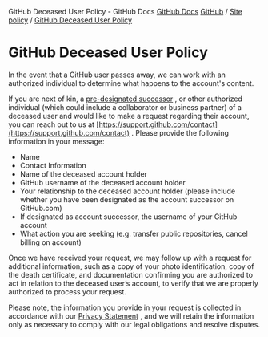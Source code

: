 GitHub Deceased User Policy - GitHub Docs
[GitHub Docs](/en)
[GitHub](/en/github)
/
[Site policy](/en/github/site-policy)
/
[GitHub Deceased User Policy](/en/github/site-policy/github-deceased-user-policy)

# GitHub Deceased User Policy

In the event that a GitHub user passes away, we can work with an authorized individual to determine what happens to the account's content.

If you are next of kin, a
[pre-designated successor](/en/github/setting-up-and-managing-your-github-user-account/maintaining-ownership-continuity-of-your-user-accounts-repositories)
, or other authorized individual (which could include a collaborator or business partner) of a deceased user and would like to make a request regarding their account, you can reach out to us at
[https://support.github.com/contact](https://support.github.com/contact)
. Please provide the following information in your message:

- Name
- Contact Information
- Name of the deceased account holder
- GitHub username of the deceased account holder
- Your relationship to the deceased account holder (please include whether you have been designated as the account successor on GitHub.com)
- If designated as account successor, the username of your GitHub account
- What action you are seeking (e.g. transfer public repositories, cancel billing on account)

Once we have received your request, we may follow up with a request for additional information, such as a copy of your photo identification, copy of the death certificate, and documentation confirming you are authorized to act in relation to the deceased user’s account, to verify that we are properly authorized to process your request.

Please note, the information you provide in your request is collected in accordance with our
[Privacy Statement](/en/github/site-policy/github-privacy-statement)
, and we will retain the information only as necessary to comply with our legal obligations and resolve disputes.
